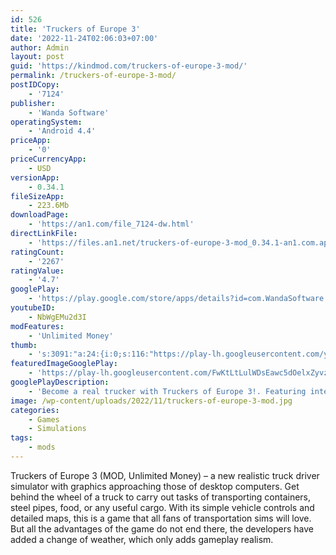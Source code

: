 ```yaml
---
id: 526
title: 'Truckers of Europe 3'
date: '2022-11-24T02:06:03+07:00'
author: Admin
layout: post
guid: 'https://kindmod.com/truckers-of-europe-3-mod/'
permalink: /truckers-of-europe-3-mod/
postIDCopy:
    - '7124'
publisher:
    - 'Wanda Software'
operatingSystem:
    - 'Android 4.4'
priceApp:
    - '0'
priceCurrencyApp:
    - USD
versionApp:
    - 0.34.1
fileSizeApp:
    - 223.6Mb
downloadPage:
    - 'https://an1.com/file_7124-dw.html'
directLinkFile:
    - 'https://files.an1.net/truckers-of-europe-3-mod_0.34.1-an1.com.apk'
ratingCount:
    - '2267'
ratingValue:
    - '4.7'
googlePlay:
    - 'https://play.google.com/store/apps/details?id=com.WandaSoftware.TruckersofEurope3'
youtubeID:
    - NbWgEMu2d3I
modFeatures:
    - 'Unlimited Money'
thumb:
    - 's:3091:"a:24:{i:0;s:116:"https://play-lh.googleusercontent.com/ypgEpiqrz7uzhhQvZ6w_Y9fng2FY0bRzwIXSJI3tjTEnTrKyuBX9zuWeMTJaKOWY4gBr=w526-h296";i:1;s:116:"https://play-lh.googleusercontent.com/JAPmJZvxFHe04NPyeGsiNXSsu8WThasFKUsBH1Vb2HkJRcBnBblS0Gr_UzQZVNyI8cYc=w526-h296";i:2;s:115:"https://play-lh.googleusercontent.com/4B1BdBtOBkw_Fq7DOblCNjmA1snJG2ZQdwpvc3Lb-v9KG0q5UFEWaNklpopMGvm3PJw=w526-h296";i:3;s:116:"https://play-lh.googleusercontent.com/3slxgNUY5q9gdyN7CAiLUIv9XQmgGGiquhP0sDsattg5QewSy-pV4weBdMD0Te3BUcCq=w526-h296";i:4;s:115:"https://play-lh.googleusercontent.com/nn6G9hDKlFCw_ZHPnMx8tujy6k3ToCkktHF3lCai3iY6gjy_cSHFFmjD3tPiy5eEqjI=w526-h296";i:5;s:114:"https://play-lh.googleusercontent.com/0MSvTt1I9YrvuFaHmKmZN9bkTHO0coCyymDuPSm9bBAyOeIuxqZhKe1604dRwrHEgg=w526-h296";i:6;s:115:"https://play-lh.googleusercontent.com/9jZJtasck3BqV4on-RHZy4sCfSeNWaTDNZmGMNYZWqNgKNbEkMctr2Z3oY95Mv5rTEI=w526-h296";i:7;s:115:"https://play-lh.googleusercontent.com/gWA3ptFsft5goLgtC9d-pfcSKbeFopsvY48vBvBw2OQljRkuQyJM6jtgoDhCr6S3Ekg=w526-h296";i:8;s:115:"https://play-lh.googleusercontent.com/cljHXoByAw7vRthvZIlhKQx-YEg-lziCcY1cd2Vcei6-mSX3miupy4oiIe0L9lN2fI4=w526-h296";i:9;s:116:"https://play-lh.googleusercontent.com/8ZzyvKRunVfT8JpmLFnGZB7ed2X498WjX12oNO0_VPvHFB_Q8jQriWbX5j-ncgkxBM_O=w526-h296";i:10;s:115:"https://play-lh.googleusercontent.com/66orp4cMo4HEIdIO0lBdVFFAFOINKNmz5rERDQCV1R8rQSnPfZTKzALtqmqYjSWNqZw=w526-h296";i:11;s:114:"https://play-lh.googleusercontent.com/MzFh-W2dfZfPoJzu8goYXpu-uu4xoV81NMQfNRWvE6YH1c6Df3ulQ-PtlOK9AKW13w=w526-h296";i:12;s:114:"https://play-lh.googleusercontent.com/ydpsZ_-HZh3aG5zpF_vJwhCwZxiCkcXy5sSbuuUc63m3tk1IvG8TILRVcplJNBn4mw=w526-h296";i:13;s:114:"https://play-lh.googleusercontent.com/2Tyme7wS9MzsnMzLehpIdx3P5hvFjeM4KxIOSefSnBrW7ylTSgW7JOMB19gkKb5ulg=w526-h296";i:14;s:114:"https://play-lh.googleusercontent.com/5NEpeW0AS4Vl8LL___v3ihceTEQkSTmretYODxlTJj1XUDARHykLYrB-SQzJJfCr3w=w526-h296";i:15;s:115:"https://play-lh.googleusercontent.com/1FiI6fHRSgWLlzg9N69NHwMxcEvLufsiIM2nI5QKZp-TyNuA_o-BtZENEz_r2X3Xoao=w526-h296";i:16;s:115:"https://play-lh.googleusercontent.com/jc_2MrAPq8qo1anxIASEom8lRh6e4vVEn3YxDw5REfkfKJuMGtWCWkWIFMD1iaihQjU=w526-h296";i:17;s:115:"https://play-lh.googleusercontent.com/MCUPWWaC_8b2uz8c5ZKoFrovNCECh91sncfved_cTkaKSIw9NHmiZsFWhZMBApm-juA=w526-h296";i:18;s:115:"https://play-lh.googleusercontent.com/y84JHLcuKvjokVE7kcPVHCZlG8oJpQC1nE0QkVOTnEAhfvYXEpqV1uzNpFrwDvrhUy8=w526-h296";i:19;s:114:"https://play-lh.googleusercontent.com/RT-eWmafGxwAinMIMmcvSHLHL0wjWTI5YyxrQzFE9Y-vNTgtbMquWi2Yy3m2r1qV3Q=w526-h296";i:20;s:115:"https://play-lh.googleusercontent.com/1flhbGgwUu-8YLeTk1Lhm_j5ZM11X12pXj54G0fhSzkkeRJ5CDhQaQ1G38PX6kuI3U8=w526-h296";i:21;s:115:"https://play-lh.googleusercontent.com/wGdAkITF6HXS48ay9GP59FBmv_aBVffPj-dpA5oW6-gPnnzlQRULVHUykydED19jotI=w526-h296";i:22;s:116:"https://play-lh.googleusercontent.com/pZ8Vy2J_XMYCPQwNqnqcy-1lu8tSTRxvJT0UQuHugYzucsCtGmjkUoERjGkJj6TYJxAq=w526-h296";i:23;s:114:"https://play-lh.googleusercontent.com/nf1i740t1nI2TUZhj8RnoMsmN5iqOMjZ0gHVDoC-KYO4C_1gM0CvGK3oII2Bceg52Q=w526-h296";}";'
featuredImageGooglePlay:
    - 'https://play-lh.googleusercontent.com/FwKtLtLulWDsEawc5dOelxZyvzTQK6gEZUmqLkpEIlVJjiyPtikvwpWEkSrsgREt9yCg'
googlePlayDescription:
    - 'Become a real trucker with Truckers of Europe 3!. Featuring intensive driving experience with the most realistic truck physics.. Feel like driving real trucks with this truck simulator.'
image: /wp-content/uploads/2022/11/truckers-of-europe-3-mod.jpg
categories:
    - Games
    - Simulations
tags:
    - mods
---
```


Truckers of Europe 3 (MOD, Unlimited Money) – a new realistic truck driver simulator with graphics approaching those of desktop computers. Get behind the wheel of a truck to carry out tasks of transporting containers, steel pipes, food, or any useful cargo. With its simple vehicle controls and detailed maps, this is a game that all fans of transportation sims will love. But all the advantages of the game do not end there, the developers have added a change of weather, which only adds gameplay realism.